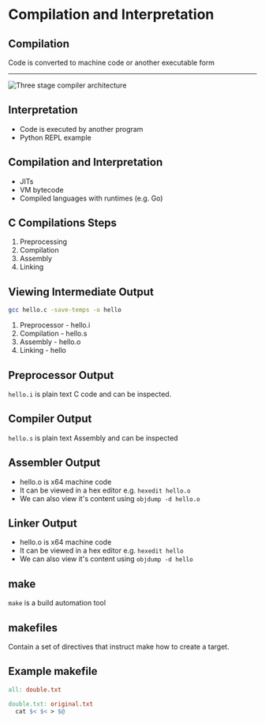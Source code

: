 Compilation and Interpretation
==============================

Compilation
-----------

Code is converted to machine code or another executable form

---

![Three stage compiler architecture](https://upload.wikimedia.org/wikipedia/commons/c/cc/Compiler_design.svg)

Interpretation
--------------

- Code is executed by another program
- Python REPL example

Compilation and Interpretation
------------------------------

- JITs
- VM bytecode
- Compiled languages with runtimes (e.g. Go)

C Compilations Steps
--------------------

1. Preprocessing
2. Compilation
3. Assembly
4. Linking

Viewing Intermediate Output
---------------------------

```sh
gcc hello.c -save-temps -o hello
```

1. Preprocessor - hello.i
2. Compilation - hello.s
3. Assembly - hello.o
4. Linking - hello

Preprocessor Output
-------------------

`hello.i` is plain text C code and can be inspected.

Compiler Output
---------------

`hello.s` is plain text Assembly and can be inspected

Assembler Output
----------------

- hello.o is x64 machine code
- It can be viewed in a hex editor e.g. `hexedit hello.o`
- We can also view it's content using `objdump -d hello.o`

Linker Output
-------------

- hello.o is x64 machine code
- It can be viewed in a hex editor e.g. `hexedit hello`
- We can also view it's content using `objdump -d hello`

make
----

`make` is a build automation tool

makefiles
---------

Contain a set of directives that instruct make how to create a target.

Example makefile
----------------

```makefile
all: double.txt

double.txt: original.txt
  cat $< $< > $@
```
